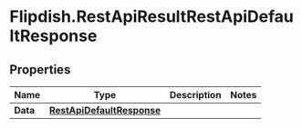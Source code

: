 # Flipdish.RestApiResultRestApiDefaultResponse

## Properties

Name | Type | Description | Notes
------------ | ------------- | ------------- | -------------
**Data** | [**RestApiDefaultResponse**](RestApiDefaultResponse.md) |  | 


